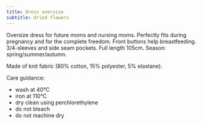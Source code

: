 ```yaml
---
title: Dress oversize
subtitle: dried flowers
---
```


Oversize dress for future moms and nursing moms. Perfectly fits during pregnancy and for the complete freedom. Front buttons help breastfeeding. 3/4-sleeves and side seam pockets. Full length 105cm. Season: spring/summer/autumn.

Made of knit fabric (80% cotton, 15% polyester, 5% elastane).

Care guidance:

- wash at 40°C
- iron at 110°C
- dry clean using perchlorethylene
- do not bleach
- do not machine dry